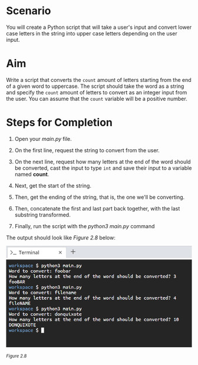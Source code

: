 # Scenario

You will create a Python script that will take a user's input and convert lower case letters in the string into upper case letters depending on the user input.

# Aim

Write a script that converts the `count` amount of letters starting from the end of a given word to uppercase. The script should take the word as a string and specify the `count` amount of letters to convert as an integer input from the user. You can assume that the `count` variable will be a positive number.

# Steps for Completion

1. Open your _main.py_ file.

2. On the first line, request the string to convert from the user.

3. On the next line, request how many letters at the end of the word should be converted, cast the input to type `int` and save their input to a variable named **count**.

4. Next, get the start of the string.

5. Then, get the ending of the string, that is, the one we'll be converting.

6. Then, concatenate the first and last part back together, with the last substring transformed.

7. Finally, run the script with the _python3 main.py_ command

The output should look like _Figure 2.8_ below:

![PF1e_2-2B-figure-2.8.png](../assets/nnZYY3C7Tc24LkS2g8JT.png)

<sup>_Figure 2.8_</sup>

